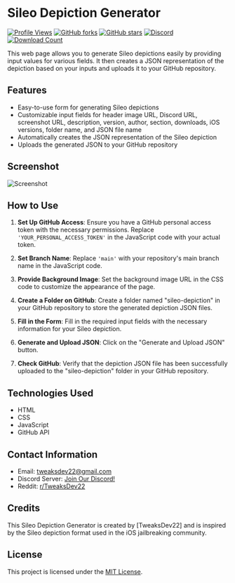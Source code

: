 # Sileo Depiction Generator
[![Profile Views](https://komarev.com/ghpvc/?username=TweaksDev22)](https://github.com/TweaksDev22)
[![GitHub forks](https://img.shields.io/github/forks/TweaksDev22/Sileo-Depiction-Generator)](https://github.com/TweaksDev22/Sileo-Depiction-Generator)
[![GitHub stars](https://img.shields.io/github/stars/TweaksDev22/Sileo-Depiction-Generator)](https://github.com/TweaksDev22/Sileo-Depiction-Generator)
[![Discord](https://img.shields.io/badge/Discord-TweaksDev22-blue?style=flat-square&logo=discord)](https://discord.gg/Q67N6VFXnJ)
[![Download Count](https://img.shields.io/github/downloads/TweaksDev22/Sileo-Depiction-Generator/total)](https://github.com/TweaksDev22/Sileo-Depiction-Generator)

This web page allows you to generate Sileo depictions easily by providing input values for various fields. It then creates a JSON representation of the depiction based on your inputs and uploads it to your GitHub repository.

## Features

- Easy-to-use form for generating Sileo depictions
- Customizable input fields for header image URL, Discord URL, screenshot URL, description, version, author, section, downloads, iOS versions, folder name, and JSON file name
- Automatically creates the JSON representation of the Sileo depiction
- Uploads the generated JSON to your GitHub repository
## Screenshot

![Screenshot](https://tweaksdev22.github.io/Sileo-Depiction-Generator/img/project.jpg)

## How to Use

1. **Set Up GitHub Access**: Ensure you have a GitHub personal access token with the necessary permissions. Replace `'YOUR_PERSONAL_ACCESS_TOKEN'` in the JavaScript code with your actual token.

2. **Set Branch Name**: Replace `'main'` with your repository's main branch name in the JavaScript code.

3. **Provide Background Image**: Set the background image URL in the CSS code to customize the appearance of the page.

4. **Create a Folder on GitHub**: Create a folder named "sileo-depiction" in your GitHub repository to store the generated depiction JSON files.

5. **Fill in the Form**: Fill in the required input fields with the necessary information for your Sileo depiction.

6. **Generate and Upload JSON**: Click on the "Generate and Upload JSON" button.

7. **Check GitHub**: Verify that the depiction JSON file has been successfully uploaded to the "sileo-depiction" folder in your GitHub repository.

## Technologies Used

- HTML
- CSS
- JavaScript
- GitHub API

## Contact Information

- Email: [tweaksdev22@gmail.com](mailto:tweaksdev22@gmail.com)
- Discord Server: [Join Our Discord!](https://discord.gg/Q67N6VFXnJ)
- Reddit: [r/TweaksDev22](https://www.reddit.com/r/TweaksDev22/)

## Credits

This Sileo Depiction Generator is created by [TweaksDev22] and is inspired by the Sileo depiction format used in the iOS jailbreaking community.

## License

This project is licensed under the [MIT License](LICENSE).
